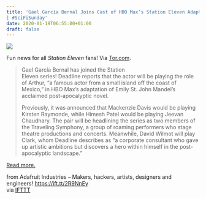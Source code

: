 ```yaml
---
title: 'Gael García Bernal Joins Cast of HBO Max’s Station Eleven Adaptation
| #SciFiSunday'
date: 2020-01-19T06:55:00+01:00
draft: false
---
```


![](https://cdn-blog.adafruit.com/uploads/2020/01/Gael_Garcia_Bernal_16393547145-600x400.jpg)

Fun news for all _Station Eleven_ fans! Via [Tor.com](https://www.tor.com/2020/01/14/gael-garcia-bernal-joins-cast-of-hbo-maxs-station-eleven-adaptation/#more-541383).

> Gael García Bernal has joined the Station Eleven series! Deadline reports that the actor will be playing the role of Arthur, “a famous actor from a small island off the coast of Mexico,” in HBO Max’s adaptation of Emily St. John Mandel’s acclaimed post-apocalyptic novel.
> 
> Previously, it was announced that Mackenzie Davis would be playing Kirsten Raymonde, while Himesh Patel would be playing Jeevan Chaudhary. The pair will be headlining the series as two members of the Traveling Symphony, a group of roaming performers who stage theatre productions and concerts. Meanwhile, David Wilmot will play Clark, whom Deadline describes as “a corporate consultant who gave up artistic ambitions but discovers a hero within himself in the post-apocalyptic landscape.”

[Read more.](https://www.tor.com/2020/01/14/gael-garcia-bernal-joins-cast-of-hbo-maxs-station-eleven-adaptation/#more-541383)

  
  
from Adafruit Industries – Makers, hackers, artists, designers and engineers! https://ift.tt/2R9NnEy  
via [IFTTT](https://ifttt.com/?ref=da&site=blogger)